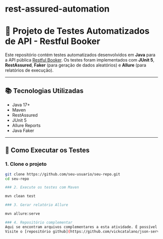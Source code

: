 # rest-assured-automation
# 🧪 Projeto de Testes Automatizados de API - Restful Booker

Este repositório contém testes automatizados desenvolvidos em **Java** para a API pública [Restful Booker](https://restful-booker.herokuapp.com/). Os testes foram implementados com **JUnit 5**, **RestAssured**, **Faker** (para geração de dados aleatórios) e **Allure** (para relatórios de execução).

---

## 📚 Tecnologias Utilizadas

- Java 17+
- Maven
- RestAssured
- JUnit 5
- Allure Reports
- Java Faker

---

## 🚀 Como Executar os Testes

### 1. Clone o projeto

```bash
git clone https://github.com/seu-usuario/seu-repo.git
cd seu-repo

### 2. Execute os testes com Maven

mvn clean test

### 3. Gerar relatório Allure

mvn allure:serve

### 4. Repositório complementar
Aqui se encontram arquivos complementares a esta atividade. É possível usar o json server e a collection criada para testes em uma api de livros.
Visite o [repositório github](https://github.com/vickcatalano/json-server)

